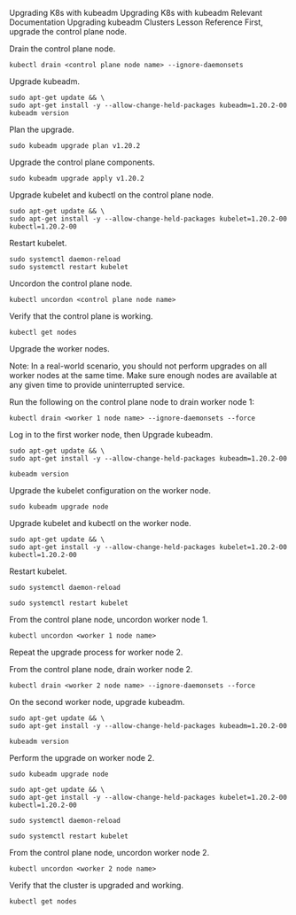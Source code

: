 Upgrading K8s with kubeadm
Upgrading K8s with kubeadm
Relevant Documentation
Upgrading kubeadm Clusters
Lesson Reference
First, upgrade the control plane node.

Drain the control plane node.

```
kubectl drain <control plane node name> --ignore-daemonsets
```
Upgrade kubeadm.

```
sudo apt-get update && \
sudo apt-get install -y --allow-change-held-packages kubeadm=1.20.2-00
kubeadm version
```
Plan the upgrade.

```
sudo kubeadm upgrade plan v1.20.2
```
Upgrade the control plane components.
```
sudo kubeadm upgrade apply v1.20.2
```
Upgrade kubelet and kubectl on the control plane node.

```
sudo apt-get update && \
sudo apt-get install -y --allow-change-held-packages kubelet=1.20.2-00 kubectl=1.20.2-00
```
Restart kubelet.

```
sudo systemctl daemon-reload
sudo systemctl restart kubelet
```
Uncordon the control plane node.

```
kubectl uncordon <control plane node name>
```
Verify that the control plane is working.

```
kubectl get nodes
```
Upgrade the worker nodes.

Note: In a real-world scenario, you should not perform upgrades on all worker nodes at the same time. Make sure enough nodes are available at any given time to provide uninterrupted service.

Run the following on the control plane node to drain worker node 1:

```
kubectl drain <worker 1 node name> --ignore-daemonsets --force
```
Log in to the first worker node, then Upgrade kubeadm.

```
sudo apt-get update && \
sudo apt-get install -y --allow-change-held-packages kubeadm=1.20.2-00
```

```
kubeadm version
```
Upgrade the kubelet configuration on the worker node.

```
sudo kubeadm upgrade node
```
Upgrade kubelet and kubectl on the worker node.

```
sudo apt-get update && \
sudo apt-get install -y --allow-change-held-packages kubelet=1.20.2-00 kubectl=1.20.2-00
```
Restart kubelet.

```
sudo systemctl daemon-reload
```

```
sudo systemctl restart kubelet
```
From the control plane node, uncordon worker node 1.

```
kubectl uncordon <worker 1 node name>
```
Repeat the upgrade process for worker node 2.

From the control plane node, drain worker node 2.

```
kubectl drain <worker 2 node name> --ignore-daemonsets --force
```
On the second worker node, upgrade kubeadm.

```
sudo apt-get update && \
sudo apt-get install -y --allow-change-held-packages kubeadm=1.20.2-00
```
```
kubeadm version
```
Perform the upgrade on worker node 2.

```
sudo kubeadm upgrade node

sudo apt-get update && \
sudo apt-get install -y --allow-change-held-packages kubelet=1.20.2-00 kubectl=1.20.2-00

sudo systemctl daemon-reload

sudo systemctl restart kubelet
```
From the control plane node, uncordon worker node 2.

```
kubectl uncordon <worker 2 node name>
```
Verify that the cluster is upgraded and working.

```
kubectl get nodes
```